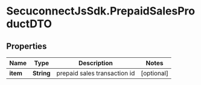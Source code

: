 # SecuconnectJsSdk.PrepaidSalesProductDTO

## Properties
Name | Type | Description | Notes
------------ | ------------- | ------------- | -------------
**item** | **String** | prepaid sales transaction id | [optional] 


